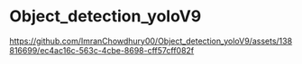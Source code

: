 # Object_detection_yoloV9


https://github.com/ImranChowdhury00/Object_detection_yoloV9/assets/138816699/ec4ac16c-563c-4cbe-8698-cff57cff082f



